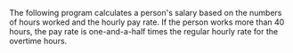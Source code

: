 The following program calculates a person's salary based on the numbers of hours worked and the hourly pay rate. If the person works more than 40 hours, the pay rate is one-and-a-half times the 
regular hourly rate for the overtime hours.
